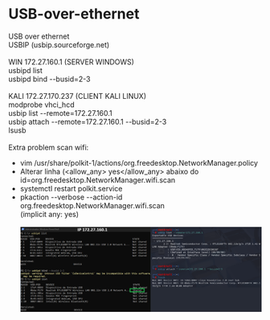 # USB-over-ethernet
USB over ethernet
<br>
USBIP (usbip.sourceforge.net)<br>
<br>
WIN 172.27.160.1 (SERVER WINDOWS) <br>
usbipd list <br>
usbipd bind --busid=2-3 <br>
<br>
KALI 172.27.170.237 (CLIENT KALI LINUX) <br>
modprobe vhci_hcd <br>
usbip list --remote=172.27.160.1 <br>
usbip attach --remote=172.27.160.1 --busid=2-3 <br>
lsusb <br>
 <br>
Extra problem scan wifi: <br>
- vim /usr/share/polkit-1/actions/org.freedesktop.NetworkManager.policy <br>
- Alterar linha (<allow_any> yes</allow_any> abaixo do id=org.freedesktop.NetworkManager.wifi.scan <br>
- systemctl restart polkit.service <br>
- pkaction --verbose --action-id org.freedesktop.NetworkManager.wifi.scan <br>
  (implicit any: yes) <br> <br>
![USBIP](https://github.com/fernandomxm/USB-over-ethernet/blob/main/USB-IP.png)
